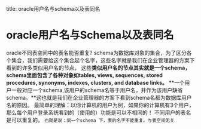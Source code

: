 title: oracle用户名与schema以及表同名 

#  oracle用户名与Schema以及表同名 
oracle不同表空间中的表名能否重复?
schema为数据库对象的集合，为了区分各个集合，我们需要给这个集合起个名字，这些名字就是我们在企业管理器的方案下看到的许多类似用户名的节点，
这些**类似用户名的节点其实就是一个schema，schema里面包含了各种对象如tables, views, sequences, stored procedures, synonyms, indexes, clusters, and database links。**
**一个用户一般对应一个schema,该用户的schema名等于用户名，并作为该用户缺省schema。**这也就是我们在企业管理器的方案下看到schema名都为数据库用户名的原因。
最简单的理解：以你计算机的用户为例，如果你的计算机有3个用户，那么每个用户登录系统看到的（使用的）功能是可以不相同的！
不同用户的表名是可以重复的。
` 也就是说：同一个schema 下，表的名字不能重复。与表空间无关 `